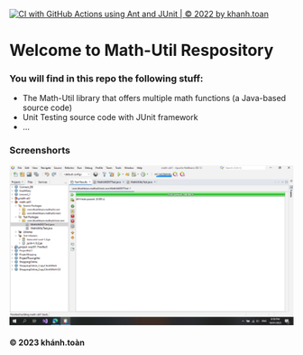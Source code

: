 [![CI with GitHub Actions using Ant and JUnit | © 2022 by khanh.toan](https://github.com/khanh-toan/math-util1/actions/workflows/ci-junit.yml/badge.svg)](https://github.com/khanh-toan/math-util1/actions/workflows/ci-junit.yml)

# Welcome to Math-Util Respository
### You will find in this repo the following stuff:
* The Math-Util library that offers multiple math functions (a Java-based source code)
* Unit Testing source code with JUnit framework
* ...

### Screenshorts
![DDT & TDD with JUnit](https://github.com/khanh-toan/math-util1/blob/main/images/DDT%20with%20JUnit.png)

#### © 2023 khánh.toàn